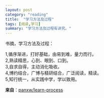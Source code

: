 ```yaml
---
layout: post
category: "reading"
title:  "学习方法及过程"
tags: [阅读,学习]
summary: "学习方法及过程有讲究。"
---
```

书摘，学习方法及过程：

1,循序渐进，打好基础，由易到难，量力而行。<br/>
2,熟读精思，心到、眼到、口到。<br/>
3,自求自得，主动消化吸收。<br/>
4,博约结合，广博与精研结合，广泛阅读，精读。<br/>
5,知行统一，从实践中学，学以致用。

**来自**：[panxw/learn-process](http://www.panxw.com/reading/learn-process.html)

